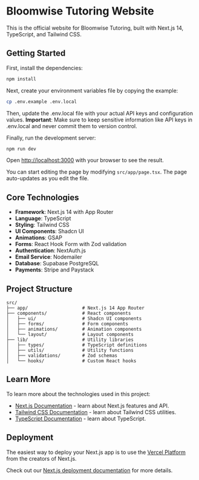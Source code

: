 # Bloomwise Tutoring Website

This is the official website for Bloomwise Tutoring, built with Next.js 14, TypeScript, and Tailwind CSS.

## Getting Started

First, install the dependencies:

```bash
npm install
```

Next, create your environment variables file by copying the example:

```bash
cp .env.example .env.local
```

Then, update the .env.local file with your actual API keys and configuration values. **Important**: Make sure to keep sensitive information like API keys in .env.local and never commit them to version control.

Finally, run the development server:

```bash
npm run dev
```

Open [http://localhost:3000](http://localhost:3000) with your browser to see the result.

You can start editing the page by modifying `src/app/page.tsx`. The page auto-updates as you edit the file.

## Core Technologies

- **Framework**: Next.js 14 with App Router
- **Language**: TypeScript
- **Styling**: Tailwind CSS
- **UI Components**: Shadcn UI
- **Animations**: GSAP
- **Forms**: React Hook Form with Zod validation
- **Authentication**: NextAuth.js
- **Email Service**: Nodemailer
- **Database**: Supabase PostgreSQL
- **Payments**: Stripe and Paystack

## Project Structure

```
src/
├── app/                    # Next.js 14 App Router
├── components/             # React components
│   ├── ui/                 # Shadcn UI components
│   ├── forms/              # Form components
│   ├── animations/         # Animation components
│   └── layout/             # Layout components
├── lib/                    # Utility libraries
│   ├── types/              # TypeScript definitions
│   ├── utils/              # Utility functions
│   ├── validations/        # Zod schemas
│   └── hooks/              # Custom React hooks
```

## Learn More

To learn more about the technologies used in this project:

- [Next.js Documentation](https://nextjs.org/docs) - learn about Next.js features and API.
- [Tailwind CSS Documentation](https://tailwindcss.com/docs) - learn about Tailwind CSS utilities.
- [TypeScript Documentation](https://www.typescriptlang.org/docs/) - learn about TypeScript.

## Deployment

The easiest way to deploy your Next.js app is to use the [Vercel Platform](https://vercel.com/new?utm_medium=default-template&filter=next.js&utm_source=create-next-app&utm_campaign=create-next-app-readme) from the creators of Next.js.

Check out our [Next.js deployment documentation](https://nextjs.org/docs/app/building-your-application/deploying) for more details.
